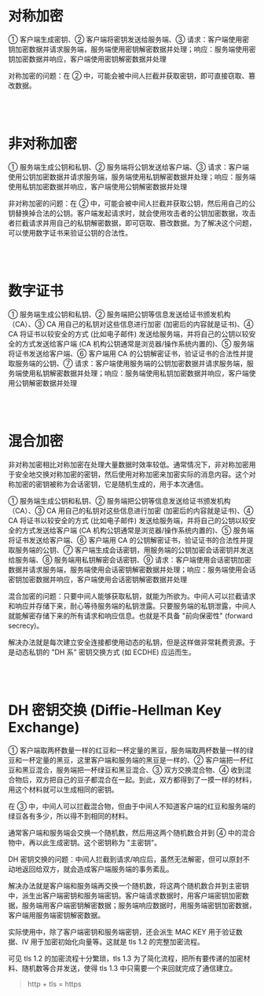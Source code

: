# 对称加密

① 客户端生成密钥、② 客户端将密钥发送给服务端、③ 请求：客户端使用密钥加密数据并请求服务端，服务端使用密钥解密数据并处理；响应：服务端使用密钥加密数据并响应，客户端使用密钥解密数据并处理

对称加密的问题：在 ② 中，可能会被中间人拦截并获取密钥，即可直接窃取、篡改数据。

<br><br>

# 非对称加密

① 服务端生成公钥和私钥、② 服务端将公钥发送给客户端、③ 请求：客户端使用公钥加密数据并请求服务端，服务端使用私钥解密数据并处理；响应：服务端使用私钥加密数据并响应，客户端使用公钥解密数据并处理

非对称加密的问题：在 ② 中，可能会被中间人拦截并获取公钥，然后用自己的公钥替换掉合法的公钥。客户端发起请求时，就会使用攻击者的公钥加密数据，攻击者拦截请求并用自己的私钥解密数据，即可窃取、篡改数据。为了解决这个问题，可以使用数字证书来验证公钥的合法性。

<br><br>

# 数字证书

① 服务端生成公钥和私钥、② 服务端把公钥等信息发送给证书颁发机构（CA）、③ CA 用自己的私钥对这些信息进行加密 (加密后的内容就是证书)、④ CA 将证书以较安全的方式 (比如电子邮件) 发送给服务端，并将自己的公钥以较安全的方式发送给客户端 (CA 机构公钥通常是浏览器/操作系统内置的)、⑤ 服务端将证书发送给客户端、⑥ 客户端用 CA 的公钥解密证书，验证证书的合法性并提取服务端的公钥、⑦ 请求：客户端使用服务端的公钥加密数据并请求服务端，服务端使用私钥解密数据并处理；响应：服务端使用私钥加密数据并响应，客户端使用公钥解密数据并处理

<br><br>

# 混合加密

非对称加密相比对称加密在处理大量数据时效率较低。通常情况下，非对称加密用于安全地交换对称加密的密钥，然后使用对称加密来加密实际的消息内容。这个对称加密的密钥被称为会话密钥，它是随机生成的，用于本次通信。

① 服务端生成公钥和私钥、② 服务端把公钥等信息发送给证书颁发机构（CA）、③ CA 用自己的私钥对这些信息进行加密 (加密后的内容就是证书)、④ CA 将证书以较安全的方式 (比如电子邮件) 发送给服务端，并将自己的公钥以较安全的方式发送给客户端 (CA 机构公钥通常是浏览器/操作系统内置的)、⑤ 服务端将证书发送给客户端、⑥ 客户端用 CA 的公钥解密证书，验证证书的合法性并提取服务端的公钥、⑦ 客户端生成会话密钥，用服务端的公钥加密会话密钥并发送给服务端、⑧ 服务端用私钥解密会话密钥、⑨ 请求：客户端使用会话密钥加密数据并请求服务端，服务端使用会话密钥解密数据并处理；响应：服务端使用会话密钥加密数据并响应，客户端使用会话密钥解密数据并处理

混合加密的问题：只要中间人能够获取私钥，就能为所欲为。中间人可以拦截请求和响应并存储下来，耐心等待服务端的私钥泄露。只要服务端的私钥泄露，中间人就能解密存储下来的所有请求和响应信息。也就是不具备 "前向保密性" (forward secrecy)。

解决办法就是每次建立安全连接都使用动态的私钥，但是这样做非常耗费资源。于是动态私钥的 "DH 系" 密钥交换方式 (如 ECDHE) 应运而生。

<br><br>

# DH 密钥交换 (Diffie-Hellman Key Exchange)

① 客户端取两杯数量一样的红豆和一杯定量的黑豆，服务端取两杯数量一样的绿豆和一杯定量的黑豆，这里客户端和服务端的黑豆是一样的、② 客户端把一杯红豆和黑豆混合，服务端把一杯绿豆和黑豆混合、③ 双方交换混合物、④ 收到混合物后，双方把自己的豆子都混合在一起。到此，双方都得到了一摸一样的材料，用这个材料就可以生成相同的密钥。

在 ③ 中，中间人可以拦截混合物，但由于中间人不知道客户端的红豆和服务端的绿豆各有多少，所以得不到相同的材料。

通常客户端和服务端会交换一个随机数，然后用这两个随机数合并到 ④ 中的混合物中，再以此生成密钥。这个密钥称为 "主密钥"。

DH 密钥交换的问题：中间人拦截到请求/响应后，虽然无法解密，但可以原封不动地返回给双方，就会造成客户端服务端的事务紊乱。

解决办法就是客户端和服务端再交换一个随机数，将这两个随机数合并到主密钥中，派生出客户端密钥和服务端密钥。客户端请求数据时，用客户端密钥加密数据，服务端用客户端密钥解密数据；服务端响应数据时，用服务端密钥加密数据，客户端用服务端密钥解密数据。

实际使用中，除了客户端密钥和服务端密钥，还会派生 MAC KEY 用于验证数据、IV 用于加密初始化向量等。这就是 tls 1.2 的完整加密流程。

可见 tls 1.2 的加密流程十分繁琐，tls 1.3 为了简化流程，把所有要传递的加密材料、随机数等合并发送，使得 tls 1.3 中只需要一个来回就完成了通信建立。

> http + tls = https

<br>
